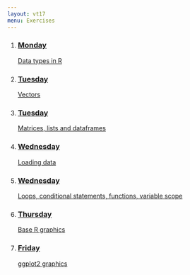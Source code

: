```yaml
---
layout: vt17
menu: Exercises
---
```


<ol class="exercise" id="topics">
<li>
<a href="exercise.../DataTypes">
<h3>Monday</h3>
Data types in R
</a>
</li>

<li>
<a href="exercise.../Vectors">
<h3>Tuesday</h3>
Vectors
</a>
</li>

<li>
<a href="exercise.../Dataframes">
<h3>Tuesday</h3>
Matrices, lists and dataframes
</a>
</li>

<li>
<a href="exercise.../LoadData">
<h3>Wednesday</h3>
Loading data
</a>
</li>

<li>
<a href="exercise.../Loops">
<h3>Wednesday</h3>
Loops, conditional statements, functions, variable scope
</a>
</li>

<li>
<a href="exercise.../PlotHandson">
<h3>Thursday</h3>
Base R graphics
</a>
</li>

<li>
<a href="exercise.../ggplots">
<h3>Friday</h3>
ggplot2 graphics
</a>
</li>

</ol>
